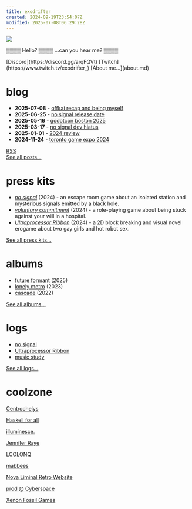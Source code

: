 ```yaml
---
title: exodrifter
created: 2024-09-19T23:54:07Z
modified: 2025-07-08T06:29:28Z
---
```


<div class="home-banner">

![](blog/avatar.png)

<section>

▒▒▒▒ Hello? ▒▒▒▒ ...can you hear me? ▒▒▒▒

<span>
<i class="ri-discord-fill"></i> [Discord](https://discord.gg/arqFQVt)
</span>
<span>
<i class="ri-twitch-fill"></i> [Twitch](https://www.twitch.tv/exodrifter_)
</span>
<span>
<i class="ri-user-fill"></i> [About me...](about.md)
</span>

</section>
</div>

# blog

- **2025-07-08** - [offkai recap and being myself](blog/20250707063429.md)
- **2025-06-25** - [no signal release date](blog/20250625201455.md)
- **2025-05-16** - [godotcon boston 2025](blog/20250516012109.md)
- **2025-03-17** - [no signal dev hiatus](blog/20250317203824.md)
- **2025-01-01** - [2024 review](blog/20250101011413.md)
- **2024-11-24** - [toronto game expo 2024](blog/20241124185224.md)

[<i class="ri-rss-fill"></i> RSS](blog/index.xml) <br/>
[See all posts...](blog/index.md)

# press kits

- _[no signal](press-kits/no-signal.md)_ (2024) - an escape room game about an isolated station and mysterious signals emitted by a black hole.
- _[voluntary commitment](press-kits/voluntary-commitment.md)_ (2024) - a role-playing game about being stuck against your will in a hospital.
- _[Ultraprocessor Ribbon](press-kits/ultraprocessor-ribbon.md)_ (2024) - a 2D block breaking and visual novel erogame about two gay girls and hot robot sex.

[See all press kits...](press-kits/index.md)

# albums

- [future formant](albums/future-formant/index.md) (2025)
- [lonely metro](albums/lonely-metro/index.md) (2023)
- [cascade](albums/cascade/index.md) (2022)

[See all albums...](albums/index.md)

# logs

- [no signal](notes/no-signal.md)
- [Ultraprocessor Ribbon](notes/ultraprocessor-ribbon.md)
- [music study](notes/music-study.md)

[See all logs...](tags/log.md)

# coolzone

<div class="flex">

[Centrochelys](http://www.brendanmcleod.dev/)

[Haskell for all](https://www.haskellforall.com/)

[illuminesce.](https://illuminesce.net/)

[Jennifer Raye](https://jennraye.moe)

[LCOLONQ](https://pub.colonq.computer/~llll/)

[mabbees](https://mabbees.neocities.org/)

[Nova Liminal Retro Website](https://novashy.com/webjam/index.html)

[prod @ Cyberspace](https://pub.colonq.computer/~prod/)

[Xenon Fossil Games](http://xenonfossil.games)

</div>
